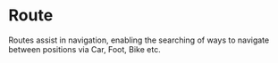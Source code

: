 # Route

Routes assist in navigation, enabling the searching of ways to navigate between
positions via Car, Foot, Bike etc.
